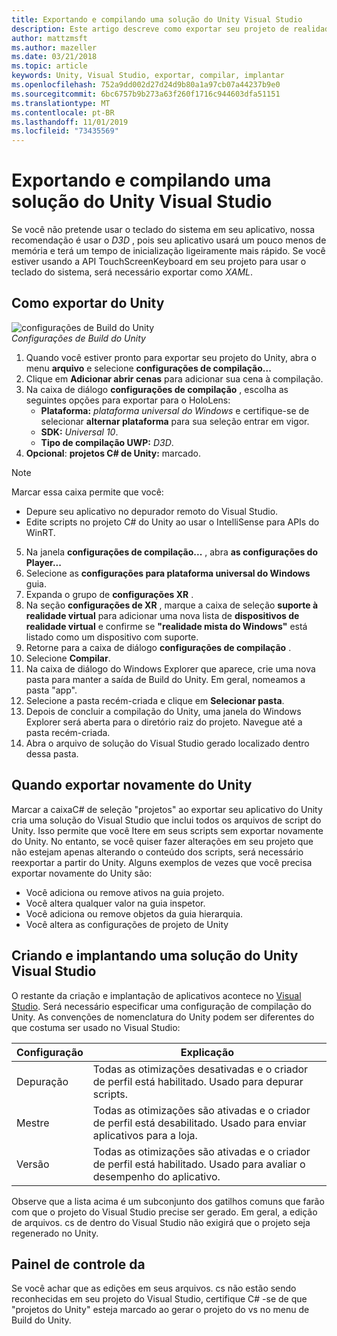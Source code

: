 ```yaml
---
title: Exportando e compilando uma solução do Unity Visual Studio
description: Este artigo descreve como exportar seu projeto de realidade misturada do Unity para que você possa compilar e implantar no Visual Studio.
author: mattzmsft
ms.author: mazeller
ms.date: 03/21/2018
ms.topic: article
keywords: Unity, Visual Studio, exportar, compilar, implantar
ms.openlocfilehash: 752a9dd002d27d24d9b80a1a97cb07a44237b9e0
ms.sourcegitcommit: 6bc6757b9b273a63f260f1716c944603dfa51151
ms.translationtype: MT
ms.contentlocale: pt-BR
ms.lasthandoff: 11/01/2019
ms.locfileid: "73435569"
---
```

# <a name="exporting-and-building-a-unity-visual-studio-solution"></a>Exportando e compilando uma solução do Unity Visual Studio

Se você não pretende usar o teclado do sistema em seu aplicativo, nossa recomendação é usar o *D3D* , pois seu aplicativo usará um pouco menos de memória e terá um tempo de inicialização ligeiramente mais rápido. Se você estiver usando a API TouchScreenKeyboard em seu projeto para usar o teclado do sistema, será necessário exportar como *XAML*.

## <a name="how-to-export-from-unity"></a>Como exportar do Unity

![configurações de Build do Unity](images/unitybuildsettings-300px.png)<br>
*Configurações de Build do Unity*

1. Quando você estiver pronto para exportar seu projeto do Unity, abra o menu **arquivo** e selecione **configurações de compilação...**
2. Clique em **Adicionar abrir cenas** para adicionar sua cena à compilação.
3. Na caixa de diálogo **configurações de compilação** , escolha as seguintes opções para exportar para o HoloLens:
   * **Plataforma:** *plataforma universal do Windows* e certifique-se de selecionar **alternar plataforma** para sua seleção entrar em vigor.
   * **SDK:** *Universal 10*.
   * **Tipo de compilação UWP:** *D3D*.
4. **Opcional**: **projetos C# de Unity:** marcado.

>[!NOTE]
>Marcar essa caixa permite que você:
>* Depure seu aplicativo no depurador remoto do Visual Studio.
>* Edite scripts no projeto C# do Unity ao usar o IntelliSense para APIs do WinRT.

5. Na janela **configurações de compilação...** , abra **as configurações do Player...**
6. Selecione as **configurações para plataforma universal do Windows** guia.
7. Expanda o grupo de **configurações XR** .
8. Na seção **configurações de XR** , marque a caixa de seleção **suporte à realidade virtual** para adicionar uma nova lista de **dispositivos de realidade virtual** e confirme se **"realidade mista do Windows"** está listado como um dispositivo com suporte.
9. Retorne para a caixa de diálogo **configurações de compilação** .
10. Selecione **Compilar**.
11. Na caixa de diálogo do Windows Explorer que aparece, crie uma nova pasta para manter a saída de Build do Unity. Em geral, nomeamos a pasta "app".
12. Selecione a pasta recém-criada e clique em **Selecionar pasta**.
13. Depois de concluir a compilação do Unity, uma janela do Windows Explorer será aberta para o diretório raiz do projeto. Navegue até a pasta recém-criada.
14. Abra o arquivo de solução do Visual Studio gerado localizado dentro dessa pasta.

## <a name="when-to-re-export-from-unity"></a>Quando exportar novamente do Unity

Marcar a caixaC# de seleção "projetos" ao exportar seu aplicativo do Unity cria uma solução do Visual Studio que inclui todos os arquivos de script do Unity. Isso permite que você Itere em seus scripts sem exportar novamente do Unity. No entanto, se você quiser fazer alterações em seu projeto que não estejam apenas alterando o conteúdo dos scripts, será necessário reexportar a partir do Unity. Alguns exemplos de vezes que você precisa exportar novamente do Unity são:
* Você adiciona ou remove ativos na guia projeto.
* Você altera qualquer valor na guia inspetor.
* Você adiciona ou remove objetos da guia hierarquia.
* Você altera as configurações de projeto de Unity

## <a name="building-and-deploying-a-unity-visual-studio-solution"></a>Criando e implantando uma solução do Unity Visual Studio

O restante da criação e implantação de aplicativos acontece no [Visual Studio](using-visual-studio.md). Será necessário especificar uma configuração de compilação do Unity. As convenções de nomenclatura do Unity podem ser diferentes do que costuma ser usado no Visual Studio:

|  Configuração  |  Explicação | 
|----------|----------|
|  Depuração  |  Todas as otimizações desativadas e o criador de perfil está habilitado. Usado para depurar scripts. | 
|  Mestre  |  Todas as otimizações são ativadas e o criador de perfil está desabilitado. Usado para enviar aplicativos para a loja. | 
|  Versão  |  Todas as otimizações são ativadas e o criador de perfil está habilitado. Usado para avaliar o desempenho do aplicativo. | 

Observe que a lista acima é um subconjunto dos gatilhos comuns que farão com que o projeto do Visual Studio precise ser gerado. Em geral, a edição de arquivos. cs de dentro do Visual Studio não exigirá que o projeto seja regenerado no Unity.

## <a name="troubleshooting"></a>Painel de controle da

Se você achar que as edições em seus arquivos. cs não estão sendo reconhecidas em seu projeto do Visual Studio, certifique C# -se de que "projetos do Unity" esteja marcado ao gerar o projeto do vs no menu de Build do Unity.
